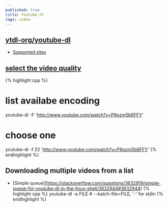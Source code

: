 ```yaml
---
published: true
title: Youtube-dl
tags: video
---
```

## [ytdl-org/youtube-dl](https://github.com/ytdl-org/youtube-dl/)
- [Supported sites](https://ytdl-org.github.io/youtube-dl/supportedsites.html)

## [select the video quality](https://askubuntu.com/questions/486297/how-to-select-video-quality-from-youtube-dl/486298#486298)

{% highlight cpp %}
# list availabe encoding
youtube-dl -F 'http://www.youtube.com/watch?v=P9pzm5b6FFY'

# choose one
youtube-dl -f 22 'http://www.youtube.com/watch?v=P9pzm5b6FFY'
{% endhighlight %}


## Downloading multiple videos from a list
- [Simple queue][https://stackoverflow.com/questions/3632919/simple-queue-for-youtube-dl-in-the-linux-shell/3632944#3632944)
{% highlight cpp %}
youtube-dl -a FILE   # --batch-file=FILE, '-' for stdin
{% endhighlight %}
